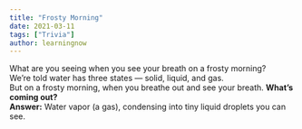 ```yaml
---
title: "Frosty Morning"
date: 2021-03-11
tags: ["Trivia"]
author: learningnow
---
```


What are you seeing when you see your breath on a frosty morning?  
We’re told water has three states — solid, liquid, and gas.  
But on a frosty morning, when you breathe out and see your breath. **What’s coming out?**  
**Answer:** Water vapor (a gas), condensing into tiny liquid droplets you can see.
